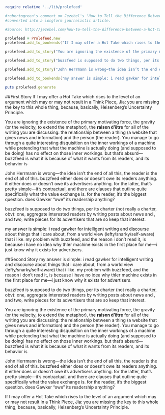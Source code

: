 ```ruby
require_relative '../lib/prolefeed'

#robertogreen's comment on Jezebel's "How to Tell the Difference Between a Hot Take and a Good Idea",
#converted into a longform journalistic article.

#Source: http://jezebel.com/how-to-tell-the-difference-between-a-hot-take-and-a-goo-1697039184

prolefeed = Prolefeed.new
prolefeed.add_to_bookends("If I may offer a Hot Take which rises to the level of an argument which may or may not result in a Think Piece, Jia: you are missing the key to this whole thing, because, basically, Heisenberg’s Uncertainty Principle.")

prolefeed.add_to_story("You are ignoring the existence of the primary motivating force, the gravity (or the velocity, to extend the metaphor), the **raison d’être** for all of the writing you are discussing: the relationship between a thing (a website that gives news and information) and the person (the reader). You manage to go through a quite interesting disquisition on the inner workings of a machine while pretending that what the machine is actually doing (and supposed to be doing) has no effect on those inner workings. but that’s absurd—buzzfeed is what it is because of what it wants from its readers, and its behavior is")

prolefeed.add_to_story("buzzfeed is supposed to do two things, per its charter (not really a charter, obv): one, aggregate interested readers by writing posts about news and , and two, write pieces for its advertisers that are so keep that interest.")

prolefeed.add_to_story("John Herrmann is wrong—the idea isn’t the end of all this, the reader is the end of all of this. buzzfeed either does or doesn’t owe its readers anything. it either does or doesn’t owe its advertisers anything. for the latter, that’s pretty simple—it’s contractual, and there are clauses that outline quite specifically what the value exchange is. for the reader, it’s the biggest question. does Gawker “owe” its readership anything?")

prolefeed.add_to_bookends("my answer is simple: i read gawker for intelligent writing and discourse about things that i care about, from a world view (lefty/snarky/self-aware) that i like. my problem with buzzfeed, and the reason i don’t read it, is because i have no idea why thIer machine exists in the first place for me—i just know why it exists for advertisers.")

puts prolefeed.generate
```

##First Story
If I may offer a Hot Take which rises to the level of an argument which may or may not result in a Think Piece, Jia: you are missing the key to this whole thing, because, basically, Heisenberg’s Uncertainty Principle.

You are ignoring the existence of the primary motivating force, the gravity (or the velocity, to extend the metaphor), the **raison d’être** for all of the writing you are discussing: the relationship between a thing (a website that gives news and information) and the person (the reader). You manage to go through a quite interesting disquisition on the inner workings of a machine while pretending that what the machine is actually doing (and supposed to be doing) has no effect on those inner workings. but that’s absurd—buzzfeed is what it is because of what it wants from its readers, and its behavior is

John Herrmann is wrong—the idea isn’t the end of all this, the reader is the end of all of this. buzzfeed either does or doesn’t owe its readers anything. it either does or doesn’t owe its advertisers anything. for the latter, that’s pretty simple—it’s contractual, and there are clauses that outline quite specifically what the value exchange is. for the reader, it’s the biggest question. does Gawker “owe” its readership anything?

buzzfeed is supposed to do two things, per its charter (not really a charter, obv): one, aggregate interested readers by writing posts about news and , and two, write pieces for its advertisers that are so keep that interest.

my answer is simple: i read gawker for intelligent writing and discourse about things that i care about, from a world view (lefty/snarky/self-aware) that i like. my problem with buzzfeed, and the reason i don’t read it, is because i have no idea why thIer machine exists in the first place for me—i just know why it exists for advertisers.

##Second Story
my answer is simple: i read gawker for intelligent writing and discourse about things that i care about, from a world view (lefty/snarky/self-aware) that i like. my problem with buzzfeed, and the reason i don’t read it, is because i have no idea why thIer machine exists in the first place for me—i just know why it exists for advertisers.

buzzfeed is supposed to do two things, per its charter (not really a charter, obv): one, aggregate interested readers by writing posts about news and , and two, write pieces for its advertisers that are so keep that interest.

You are ignoring the existence of the primary motivating force, the gravity (or the velocity, to extend the metaphor), the **raison d’être** for all of the writing you are discussing: the relationship between a thing (a website that gives news and information) and the person (the reader). You manage to go through a quite interesting disquisition on the inner workings of a machine while pretending that what the machine is actually doing (and supposed to be doing) has no effect on those inner workings. but that’s absurd—buzzfeed is what it is because of what it wants from its readers, and its behavior is

John Herrmann is wrong—the idea isn’t the end of all this, the reader is the end of all of this. buzzfeed either does or doesn’t owe its readers anything. it either does or doesn’t owe its advertisers anything. for the latter, that’s pretty simple—it’s contractual, and there are clauses that outline quite specifically what the value exchange is. for the reader, it’s the biggest question. does Gawker “owe” its readership anything?

If I may offer a Hot Take which rises to the level of an argument which may or may not result in a Think Piece, Jia: you are missing the key to this whole thing, because, basically, Heisenberg’s Uncertainty Principle.